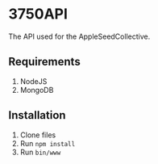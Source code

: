 3750API
=======

The API used for the AppleSeedCollective.

## Requirements

1. NodeJS
2. MongoDB

## Installation
1. Clone files
2. Run `npm install`
3. Run `bin/www`

